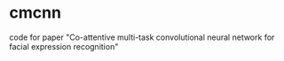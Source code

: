 # cmcnn
code for paper "Co-attentive multi-task convolutional neural network for facial expression recognition"
